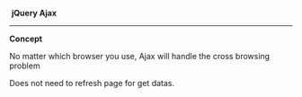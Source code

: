 ​									        **jQuery Ajax**

------



**Concept**

No matter which browser you use, Ajax will handle the cross browsing problem

Does not need to refresh page for get datas.